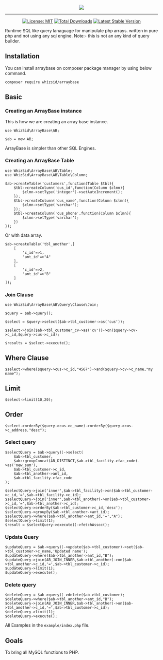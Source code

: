 
<p align="center"><img src="https://i.imgur.com/Z9CFgLB.png"></p>

---

<p align="center">
<a href="https://opensource.org/licenses/MIT"><img src="https://img.shields.io/badge/License-MIT-brightgreen.svg" alt="License: MIT"></a>
<a href="https://packagist.org/packages/whizsid/arraybase"><img src="https://img.shields.io/packagist/dt/whizsid/arraybase.svg" alt="Total Downloads"></a>
<a href="https://packagist.org/packages/whizsid/arraybase"><img src="https://img.shields.io/packagist/v/whizsid/arraybase.svg" alt="Latest Stable Version"></a>
</p>

Runtime SQL like query lanaguage for manipulate php arrays. written in pure php and not using any sql engine. Note:- this is not an any kind of query builder.

## Installation

You can install arraybase on composer package manager by using below command.

```
composer require whizsid/arraybase
```

## Basic

### Creating an ArrayBase instance
This is how we are creating an array base instance.

```
use WhizSid\ArrayBase\AB;

$ab = new AB;
```
ArrayBase is simpler than other SQL Engines. 

### Creating an ArrayBase Table

```
use WhizSid\ArrayBase\AB\Table;
use WhizSid\ArrayBase\AB\Table\Column;

$ab->createTable('customers',function(Table $tbl){
    $tbl->createColumn('cus_id',function(Column $clmn){
        $clmn->setType('integer')->setAutoIncrement();
    });
    $tbl->createColumn('cus_name',function(Column $clmn){
        $clmn->setType('varchar');
    });
    $tbl->createColumn('cus_phone',function(Column $clmn){
        $clmn->setType('varchar');
    })
});

```
Or with data array.

```
$ab->createTable('tbl_another',[
	[
		'c_id'=>1,
		'ant_id'=>"A"
	],
	[
		'c_id'=>2,
		'ant_id'=>"B"
	]
]);

```

### Join Clause
```
use WhizSid\ArrayBase\AB\Query\Clause\Join;

$query = $ab->query();

$select = $query->select($ab->tbl_customer->as('cus'));

$select->join($ab->tbl_customer_cv->as('cv'))->on($query->cv->c_id,$query->cus->c_id);

$results = $select->execute();
```

## Where Clause
```
$select->where($query->cus->c_id,"4567")->and($query->cv->c_name,"my name");
```

## Limit
```
$select->limit(10,20);
```

## Order
```
$select->orderBy($query->cus->c_name)->orderBy($query->cus->c_address,"desc");
```

### Select query

```
$selectQuery = $ab->query()->select(
	$ab->tbl_customer,
	$ab::groupConcat(AB_DISTINCT,$ab->tbl_facility->fac_code)->as('new_sum'),
	$ab->tbl_customer->c_id,
	$ab->tbl_another->ant_id,
	$ab->tbl_facility->fac_code
);

$selectQuery->join('inner',$ab->tbl_facility)->on($ab->tbl_customer->c_id,'=',$ab->tbl_facility->c_id);
$selectQuery->join('inner',$ab->tbl_another)->on($ab->tbl_customer->c_id,'=',$ab->tbl_another->c_id);
$selectQuery->orderBy($ab->tbl_customer->c_id,'desc');
$selectQuery->groupBy($ab->tbl_another->ant_id);
$selectQuery->where($ab->tbl_another->ant_id,'=',"A");
$selectQuery->limit(1);
$result = $selectQuery->execute()->fetchAssoc();
```

### Update Query

```
$updateQuery = $ab->query()->update($ab->tbl_customer)->set($ab->tbl_customer->c_name,'Updated name');
$updateQuery->where($ab->tbl_another->ant_id,"B");
$updateQuery->join(AB_JOIN_INNER,$ab->tbl_another)->on($ab->tbl_another->c_id,'=',$ab->tbl_customer->c_id);
$updateQuery->limit(1);
$updateQuery->execute();
```

### Delete query

```
$deleteQuery = $ab->query()->delete($ab->tbl_customer);
$deleteQuery->where($ab->tbl_another->ant_id,"B");
$deleteQuery->join(AB_JOIN_INNER,$ab->tbl_another)->on($ab->tbl_another->c_id,'=',$ab->tbl_customer->c_id);
$deleteQuery->limit(1);
$deleteQuery->execute();
```

All Examples in the `example/index.php` file.

## Goals

To bring all MySQL functions to PHP.


